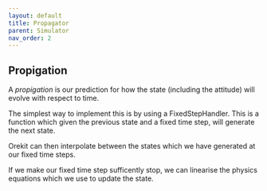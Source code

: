 ```yaml
---
layout: default
title: Propagator
parent: Simulator
nav_order: 2
---
```



## Propigation


A _propigation_ is our prediction for how the state (including the attitude) will evolve with respect to time.

The simplest way to implement this is by using a FixedStepHandler. This is a function which given the previous state and a fixed time step, will generate the next state.

Orekit can then interpolate between the states which we have generated at our fixed time steps.

If we make our fixed time step sufficently stop, we can linearise the physics equations which we use to update the state.